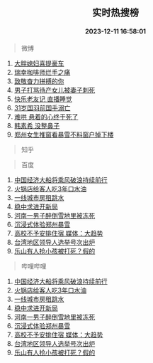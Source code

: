 <div align="center"><h2>实时热搜榜</h2><h4>2023-12-11 16:58:01</h4></div>

> 微博  

1. [大胖媳妇喜提豪车](https://s.weibo.com/weibo?q=%E5%A4%A7%E8%83%96%E5%AA%B3%E5%A6%87%E5%96%9C%E6%8F%90%E8%B1%AA%E8%BD%A6&t=31&band_rank=1&Refer=top)<br />
2. [瑞幸咖啡师烂手之痛](https://s.weibo.com/weibo?q=%23%E7%91%9E%E5%B9%B8%E5%92%96%E5%95%A1%E5%B8%88%E7%83%82%E6%89%8B%E4%B9%8B%E7%97%9B%23&t=31&band_rank=2&Refer=top)<br />
3. [致敬奋力拼搏的你](https://s.weibo.com/weibo?q=%23%E8%87%B4%E6%95%AC%E5%A5%8B%E5%8A%9B%E6%8B%BC%E6%90%8F%E7%9A%84%E4%BD%A0%23&t=31&band_rank=3&Refer=top)<br />
4. [男子打骂待产女儿被妻子刺死](https://s.weibo.com/weibo?q=%23%E7%94%B7%E5%AD%90%E6%89%93%E9%AA%82%E5%BE%85%E4%BA%A7%E5%A5%B3%E5%84%BF%E8%A2%AB%E5%A6%BB%E5%AD%90%E5%88%BA%E6%AD%BB%23&t=31&band_rank=4&Refer=top)<br />
5. [快乐老友记 直播睡觉](https://s.weibo.com/weibo?q=%E5%BF%AB%E4%B9%90%E8%80%81%E5%8F%8B%E8%AE%B0%20%E7%9B%B4%E6%92%AD%E7%9D%A1%E8%A7%89&t=31&band_rank=5&Refer=top)<br />
6. [31岁国羽前国手溺亡](https://s.weibo.com/weibo?q=%2331%E5%B2%81%E5%9B%BD%E7%BE%BD%E5%89%8D%E5%9B%BD%E6%89%8B%E6%BA%BA%E4%BA%A1%23&t=31&band_rank=6&Refer=top)<br />
7. [难哄 悬着的心终于死了](https://s.weibo.com/weibo?q=%E9%9A%BE%E5%93%84%20%E6%82%AC%E7%9D%80%E7%9A%84%E5%BF%83%E7%BB%88%E4%BA%8E%E6%AD%BB%E4%BA%86&t=31&band_rank=7&Refer=top)<br />
8. [韩素希 没整鼻子](https://s.weibo.com/weibo?q=%E9%9F%A9%E7%B4%A0%E5%B8%8C%20%E6%B2%A1%E6%95%B4%E9%BC%BB%E5%AD%90&t=31&band_rank=8&Refer=top)<br />
9. [郑州女生推窗看暴雪不料窗户掉下楼](https://s.weibo.com/weibo?q=%23%E9%83%91%E5%B7%9E%E5%A5%B3%E7%94%9F%E6%8E%A8%E7%AA%97%E7%9C%8B%E6%9A%B4%E9%9B%AA%E4%B8%8D%E6%96%99%E7%AA%97%E6%88%B7%E6%8E%89%E4%B8%8B%E6%A5%BC%23&t=31&band_rank=9&Refer=top)<br />

> 知乎  


> 百度  

1. [中国经济大船将乘风破浪持续前行](https://www.baidu.com/s?wd=%E4%B8%AD%E5%9B%BD%E7%BB%8F%E6%B5%8E%E5%A4%A7%E8%88%B9%E5%B0%86%E4%B9%98%E9%A3%8E%E7%A0%B4%E6%B5%AA%E6%8C%81%E7%BB%AD%E5%89%8D%E8%A1%8C&sa=fyb_news&rsv_dl=fyb_news)<br />
2. [火锅店给客人吃3年口水油](https://www.baidu.com/s?wd=%E7%81%AB%E9%94%85%E5%BA%97%E7%BB%99%E5%AE%A2%E4%BA%BA%E5%90%833%E5%B9%B4%E5%8F%A3%E6%B0%B4%E6%B2%B9&sa=fyb_news&rsv_dl=fyb_news)<br />
3. [一线城市房租跳水](https://www.baidu.com/s?wd=%E4%B8%80%E7%BA%BF%E5%9F%8E%E5%B8%82%E6%88%BF%E7%A7%9F%E8%B7%B3%E6%B0%B4&sa=fyb_news&rsv_dl=fyb_news)<br />
4. [稳中求进开新局](https://www.baidu.com/s?wd=%E7%A8%B3%E4%B8%AD%E6%B1%82%E8%BF%9B%E5%BC%80%E6%96%B0%E5%B1%80&sa=fyb_news&rsv_dl=fyb_news)<br />
5. [河南一男子醉倒雪地里被冻死](https://www.baidu.com/s?wd=%E6%B2%B3%E5%8D%97%E4%B8%80%E7%94%B7%E5%AD%90%E9%86%89%E5%80%92%E9%9B%AA%E5%9C%B0%E9%87%8C%E8%A2%AB%E5%86%BB%E6%AD%BB&sa=fyb_news&rsv_dl=fyb_news)<br />
6. [沉浸式体验郑州暴雪](https://www.baidu.com/s?wd=%E6%B2%89%E6%B5%B8%E5%BC%8F%E4%BD%93%E9%AA%8C%E9%83%91%E5%B7%9E%E6%9A%B4%E9%9B%AA&sa=fyb_news&rsv_dl=fyb_news)<br />
7. [高校不予安排住宿 媒体：大趋势](https://www.baidu.com/s?wd=%E9%AB%98%E6%A0%A1%E4%B8%8D%E4%BA%88%E5%AE%89%E6%8E%92%E4%BD%8F%E5%AE%BF+%E5%AA%92%E4%BD%93%EF%BC%9A%E5%A4%A7%E8%B6%8B%E5%8A%BF&sa=fyb_news&rsv_dl=fyb_news)<br />
8. [台湾地区领导人选举号次出炉](https://www.baidu.com/s?wd=%E5%8F%B0%E6%B9%BE%E5%9C%B0%E5%8C%BA%E9%A2%86%E5%AF%BC%E4%BA%BA%E9%80%89%E4%B8%BE%E5%8F%B7%E6%AC%A1%E5%87%BA%E7%82%89&sa=fyb_news&rsv_dl=fyb_news)<br />
9. [乐山有人抢小孩被打死？假的](https://www.baidu.com/s?wd=%E4%B9%90%E5%B1%B1%E6%9C%89%E4%BA%BA%E6%8A%A2%E5%B0%8F%E5%AD%A9%E8%A2%AB%E6%89%93%E6%AD%BB%EF%BC%9F%E5%81%87%E7%9A%84&sa=fyb_news&rsv_dl=fyb_news)<br />

> 哔哩哔哩  

1. [中国经济大船将乘风破浪持续前行](https://www.baidu.com/s?wd=%E4%B8%AD%E5%9B%BD%E7%BB%8F%E6%B5%8E%E5%A4%A7%E8%88%B9%E5%B0%86%E4%B9%98%E9%A3%8E%E7%A0%B4%E6%B5%AA%E6%8C%81%E7%BB%AD%E5%89%8D%E8%A1%8C&sa=fyb_news&rsv_dl=fyb_news)<br />
2. [火锅店给客人吃3年口水油](https://www.baidu.com/s?wd=%E7%81%AB%E9%94%85%E5%BA%97%E7%BB%99%E5%AE%A2%E4%BA%BA%E5%90%833%E5%B9%B4%E5%8F%A3%E6%B0%B4%E6%B2%B9&sa=fyb_news&rsv_dl=fyb_news)<br />
3. [一线城市房租跳水](https://www.baidu.com/s?wd=%E4%B8%80%E7%BA%BF%E5%9F%8E%E5%B8%82%E6%88%BF%E7%A7%9F%E8%B7%B3%E6%B0%B4&sa=fyb_news&rsv_dl=fyb_news)<br />
4. [稳中求进开新局](https://www.baidu.com/s?wd=%E7%A8%B3%E4%B8%AD%E6%B1%82%E8%BF%9B%E5%BC%80%E6%96%B0%E5%B1%80&sa=fyb_news&rsv_dl=fyb_news)<br />
5. [河南一男子醉倒雪地里被冻死](https://www.baidu.com/s?wd=%E6%B2%B3%E5%8D%97%E4%B8%80%E7%94%B7%E5%AD%90%E9%86%89%E5%80%92%E9%9B%AA%E5%9C%B0%E9%87%8C%E8%A2%AB%E5%86%BB%E6%AD%BB&sa=fyb_news&rsv_dl=fyb_news)<br />
6. [沉浸式体验郑州暴雪](https://www.baidu.com/s?wd=%E6%B2%89%E6%B5%B8%E5%BC%8F%E4%BD%93%E9%AA%8C%E9%83%91%E5%B7%9E%E6%9A%B4%E9%9B%AA&sa=fyb_news&rsv_dl=fyb_news)<br />
7. [高校不予安排住宿 媒体：大趋势](https://www.baidu.com/s?wd=%E9%AB%98%E6%A0%A1%E4%B8%8D%E4%BA%88%E5%AE%89%E6%8E%92%E4%BD%8F%E5%AE%BF+%E5%AA%92%E4%BD%93%EF%BC%9A%E5%A4%A7%E8%B6%8B%E5%8A%BF&sa=fyb_news&rsv_dl=fyb_news)<br />
8. [台湾地区领导人选举号次出炉](https://www.baidu.com/s?wd=%E5%8F%B0%E6%B9%BE%E5%9C%B0%E5%8C%BA%E9%A2%86%E5%AF%BC%E4%BA%BA%E9%80%89%E4%B8%BE%E5%8F%B7%E6%AC%A1%E5%87%BA%E7%82%89&sa=fyb_news&rsv_dl=fyb_news)<br />
9. [乐山有人抢小孩被打死？假的](https://www.baidu.com/s?wd=%E4%B9%90%E5%B1%B1%E6%9C%89%E4%BA%BA%E6%8A%A2%E5%B0%8F%E5%AD%A9%E8%A2%AB%E6%89%93%E6%AD%BB%EF%BC%9F%E5%81%87%E7%9A%84&sa=fyb_news&rsv_dl=fyb_news)<br />
